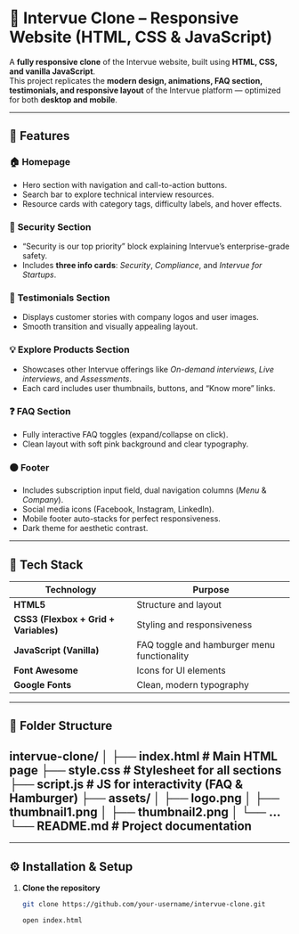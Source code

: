 # 💼 Intervue Clone – Responsive Website (HTML, CSS & JavaScript)

A **fully responsive clone** of the Intervue website, built using **HTML, CSS, and vanilla JavaScript**.  
This project replicates the **modern design, animations, FAQ section, testimonials, and responsive layout** of the Intervue platform — optimized for both **desktop and mobile**.

---

## 🚀 Features

### 🏠 **Homepage**
- Hero section with navigation and call-to-action buttons.
- Search bar to explore technical interview resources.
- Resource cards with category tags, difficulty labels, and hover effects.

### 🔐 **Security Section**
- “Security is our top priority” block explaining Intervue’s enterprise-grade safety.
- Includes **three info cards**: *Security*, *Compliance*, and *Intervue for Startups*.

### 💬 **Testimonials Section**
- Displays customer stories with company logos and user images.
- Smooth transition and visually appealing layout.

### 💡 **Explore Products Section**
- Showcases other Intervue offerings like *On-demand interviews*, *Live interviews*, and *Assessments*.
- Each card includes user thumbnails, buttons, and “Know more” links.

### ❓ **FAQ Section**
- Fully interactive FAQ toggles (expand/collapse on click).
- Clean layout with soft pink background and clear typography.

### ⚫ **Footer**
- Includes subscription input field, dual navigation columns (*Menu* & *Company*).
- Social media icons (Facebook, Instagram, LinkedIn).
- Mobile footer auto-stacks for perfect responsiveness.
- Dark theme for aesthetic contrast.

---

## 🧰 Tech Stack

| Technology | Purpose |
|-------------|----------|
| **HTML5** | Structure and layout |
| **CSS3 (Flexbox + Grid + Variables)** | Styling and responsiveness |
| **JavaScript (Vanilla)** | FAQ toggle and hamburger menu functionality |
| **Font Awesome** | Icons for UI elements |
| **Google Fonts** | Clean, modern typography |

---
## 📁 Folder Structure
intervue-clone/
│
├── index.html # Main HTML page
├── style.css # Stylesheet for all sections
├── script.js # JS for interactivity (FAQ & Hamburger)
├── assets/
│ ├── logo.png
│ ├── thumbnail1.png
│ ├── thumbnail2.png
│ └── ...
└── README.md # Project documentation
---

---

## ⚙️ Installation & Setup

1. **Clone the repository**
   ```bash
   git clone https://github.com/your-username/intervue-clone.git
   ```
   ```bash
   open index.html
   ```
   




